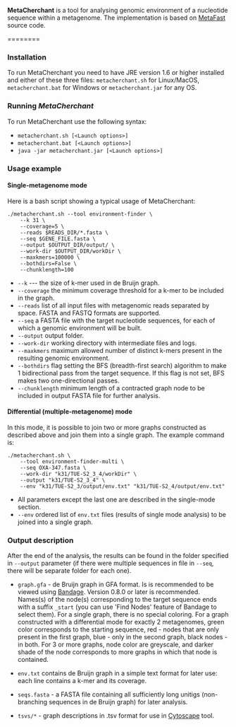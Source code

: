**MetaCherchant** is a tool for analysing genomic environment of a nucleotide sequence
within a metagenome. The implementation is based on [MetaFast](https://github.com/ctlab/metafast/wiki) source code.

========

### Installation

To run MetaCherchant you need to have JRE version 1.6 or higher installed and either of
these three files: `metacherchant.sh` for Linux/MacOS, `metacherchant.bat` for Windows or `metacherchant.jar` for any OS.

### Running ***MetaCherchant***

To run MetaCherchant use the following syntax:
* `metacherchant.sh [<Launch options>]`
* `metacherchant.bat [<Launch options>]`
* `java -jar metacherchant.jar [<Launch options>]`

### Usage example

#### Single-metagenome mode

Here is a bash script showing a typical usage of MetaCherchant:

~~~
./metacherchant.sh --tool environment-finder \
	--k 31 \
	--coverage=5 \
	--reads $READS_DIR/*.fasta \
	--seq $GENE_FILE.fasta \
	--output $OUTPUT_DIR/output/ \
	--work-dir $OUTPUT_DIR/workDir \
	--maxkmers=100000 \
	--bothdirs=False \
	--chunklength=100
~~~

* `--k` --- the size of k-mer used in de Bruijn graph.
* `--coverage` the minimum coverage threshold for a k-mer to be included in the graph.
* `--reads` list of all input files with metagenomic reads separated by space. FASTA and FASTQ formats are supported.
* `--seq` a FASTA file with the target nucleotide sequences, for each of which a genomic environment will be built.
* `--output` output folder.
* `--work-dir` working directory with intermediate files and logs.
* `--maxkmers` maximum allowed number of distinct k-mers present in the resulting genomic environment.
* `--bothdirs` flag setting the BFS (breadth-first search) algorithm to make 1 bidirectional pass from the target sequence. If this flag is not set, BFS makes two one-directional passes.
* `--chunklength` minimum length of a contracted graph node to be included in output FASTA file for further analysis.

#### Differential (multiple-metagenome) mode

In this mode, it is possible to join two or more graphs constructed as described above and join them into a single graph. The example command is:

~~~
./metacherchant.sh \
	--tool environment-finder-multi \
	--seq OXA-347.fasta \
	--work-dir "k31/TUE-S2_3_4/workDir" \
	--output "k31/TUE-S2_3_4" \
	--env "k31/TUE-S2_3/output/env.txt" "k31/TUE-S2_4/output/env.txt"
~~~

* All parameters except the last one are described in the single-mode section.
* `--env` ordered list of `env.txt` files (results of single mode analysis) to be joined into a single graph.

### Output description

After the end of the analysis, the results can be found in the folder specified in `--output` parameter (if there were multiple sequences in file in `--seq`, there will be separate folder for each one).

* `graph.gfa` - de Bruijn graph in GFA format. Is is recommended to be viewed using [Bandage](http://rrwick.github.io/Bandage/). Version 0.8.0 or later is recommended. Names(s) of the node(s) corresponding to the target sequence ends with a suffix `_start` (you can use 'Find Nodes' feature of Bandage to select them). For a single graph, there is no special coloring. For a graph constructed with a differential mode for exactly 2 metagenomes, green color corresponds to the starting sequence, red - nodes that are only present in the first graph, blue - only in the second graph, black nodes - in both. For 3 or more graphs, node color are greyscale, and darker shade of the node corresponds to more graphs in which that node is contained. 

* `env.txt` contains de Bruijn graph in a simple text format for later use: each line contains a k-mer and its coverage.

* `seqs.fasta` - a FASTA file containing all sufficiently long unitigs (non-branching sequences in de Bruijn graph) for later analysis.

* `tsvs/*` - graph descriptions in .tsv format for use in [Cytoscape](http://www.cytoscape.org/) tool.
